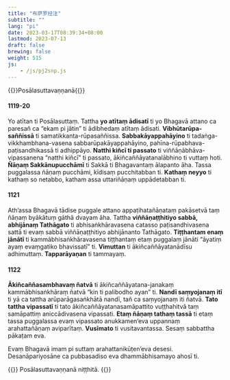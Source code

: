 ```yaml
---
title: "布萨罗经注"
subtitle: ""
lang: "pi"
date: 2023-03-17T08:39:34+08:00
lastmod: 2023-07-13
draft: false
brewing: false
weight: 515
js:
    - /js/pj2snp.js
---
```


{{<subtitle>}}Posālasuttavaṇṇanā{{</subtitle>}}

#### 1119-20

Yo atītan ti Posālasuttaṃ. Tattha **yo atītaṃ ādisatī** ti yo Bhagavā attano ca paresañ ca “ekam pi jātin” ti ādibhedaṃ atītaṃ ādisati. **Vibhūtarūpa-saññissā** ti samatikkanta-rūpasaññissa. **Sabbakāyappahāyino** ti tadaṅga-vikkhambhana-vasena sabbarūpakāyappahāyino, pahīna-rūpabhava-paṭisandhikassā ti adhippāyo. **Natthi kiñcī ti passato** ti viññāṇābhāva-vipassanena “natthi kiñcī” ti passato, ākiñcaññāyatanalābhino ti vuttaṃ hoti. **Ñāṇaṃ Sakkānupucchāmī** ti Sakkā ti Bhagavantaṃ ālapanto āha. Tassa puggalassa ñāṇaṃ pucchāmi, kīdisaṃ pucchitabban ti. **Kathaṃ neyyo** ti kathaṃ so netabbo, katham assa uttariñāṇaṃ uppādetabban ti.

#### 1121

Ath’assa Bhagavā tādise puggale attano appaṭihatañāṇataṃ pakāsetvā taṃ ñāṇaṃ byākātuṃ gāthā dvayam āha. Tattha **viññāṇaṭṭhitiyo sabbā, abhijānaṃ Tathāgato** ti abhisaṅkhāravasena catasso paṭisandhivasena sattā ti evaṃ sabbā viññāṇaṭṭhitiyo abhijānanto Tathāgato. **Tiṭṭhantam enaṃ jānātī** ti kammābhisaṅkhāravasena tiṭṭhantaṃ etaṃ puggalaṃ jānāti “āyatiṃ ayaṃ evaṃgatiko bhavissatī” ti. **Vimuttan** ti ākiñcaññāyatanādīsu adhimuttaṃ. **Tapparāyaṇan** ti tammayaṃ.

#### 1122

**Ākiñcaññasambhavaṃ ñatvā** ti ākiñcaññāyatana-janakaṃ kammābhisaṅkhāraṃ ñatvā “kin ti palibodho ayan” ti. **Nandī saṃyojanaṃ itī** ti yā ca tattha arūparāgasaṅkhātā nandī, tañ ca saṃyojanaṃ iti ñatvā. **Tato tattha vipassatī** ti tato ākiñcaññāyatanasamāpattito vuṭṭhahitvā taṃ samāpattiṃ aniccādivasena vipassati. **Etaṃ ñāṇaṃ tathaṃ tassā** ti etaṃ tassa puggalassa evaṃ vipassato anukkamen’eva uppannaṃ arahattañāṇaṃ aviparītaṃ. **Vusīmato** ti vusitavantassa. Sesaṃ sabbattha pākaṭam eva.

Evaṃ Bhagavā imam pi suttaṃ arahattanikūṭen’eva desesi. Desanāpariyosāne ca pubbasadiso eva dhammābhisamayo ahosī ti.

{{<eof>}}
    Posālasuttavaṇṇanā niṭṭhitā.
{{</eof>}}